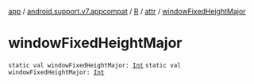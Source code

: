 [app](../../../index.md) / [android.support.v7.appcompat](../../index.md) / [R](../index.md) / [attr](index.md) / [windowFixedHeightMajor](.)

# windowFixedHeightMajor

`static val windowFixedHeightMajor: `[`Int`](https://kotlinlang.org/api/latest/jvm/stdlib/kotlin/-int/index.html)
`static val windowFixedHeightMajor: `[`Int`](https://kotlinlang.org/api/latest/jvm/stdlib/kotlin/-int/index.html)